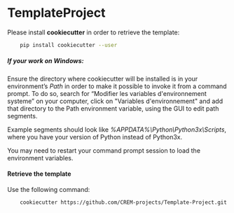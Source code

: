 # TemplateProject

Please install **cookiecutter** in order to retrieve the template:
```bash
	pip install cookiecutter --user
```

##### If your work on Windows:
Ensure the directory where cookiecutter will be installed is in your environment’s *Path* in order to make it possible to invoke it from a command prompt. To do so, search for “Modifier les variables d'environnement systeme” on your computer, click on "Variables d'environnement"  and add that directory to the Path environment variable, using the GUI to edit path segments.

Example segments should look like *%APPDATA%\Python\Python3x\Scripts*, where you have your version of Python instead of Python3x.

You may need to restart your command prompt session to load the environment variables.


#### Retrieve the template

Use the following command:
```bash
	cookiecutter https://github.com/CREM-projects/Template-Project.git
```

